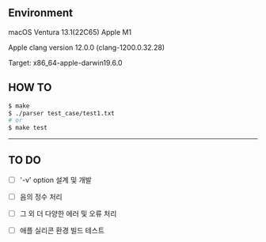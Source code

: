 ## Environment

macOS Ventura 13.1(22C65) Apple M1

Apple clang version 12.0.0 (clang-1200.0.32.28)

Target: x86_64-apple-darwin19.6.0

## HOW TO

```bash
$ make
$ ./parser test_case/test1.txt
# or
$ make test
```

---

## TO DO

- [ ] '-v' option 설계 및 개발

- [ ] 음의 정수 처리

- [ ] 그 외 더 다양한 에러 및 오류 처리

- [ ] 애플 실리콘 환경 빌드 테스트